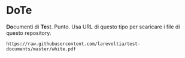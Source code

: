 # DoTe

**Do**cumenti di **Te**st. Punto.
Usa URL di questo tipo per scaricare i file di questo repository.

```
https://raw.githubusercontent.com/larevoltia/test-documents/master/white.pdf
```
